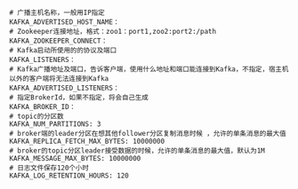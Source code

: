     # 广播主机名称，一般用IP指定
    KAFKA_ADVERTISED_HOST_NAME：
    # Zookeeper连接地址，格式：zoo1：port1,zoo2:port2:/path
    KAFKA_ZOOKEEPER_CONNECT：
    # Kafka启动所使用的的协议及端口
    KAFKA_LISTENERS：
    # Kafka广播地址及端口，告诉客户端，使用什么地址和端口能连接到Kafka，不指定，宿主机以外的客户端将无法连接到Kafka
    KAFKA_ADVERTISED_LISTENERS：
    # 指定BrokerId，如果不指定，将会自己生成
    KAFKA_BROKER_ID：
    # topic的分区数
    KAFKA_NUM_PARTITIONS: 3
    # broker端的leader分区在想其他follower分区复制消息时候 ，允许的单条消息的最大值
    KAFKA_REPLICA_FETCH_MAX_BYTES: 10000000
    # broker的topic分区leader接受数据的时候，允许的单条消息的最大值，默认为1M
    KAFKA_MESSAGE_MAX_BYTES: 10000000
    # 日志文件保存120个小时
    KAFKA_LOG_RETENTION_HOURS: 120
